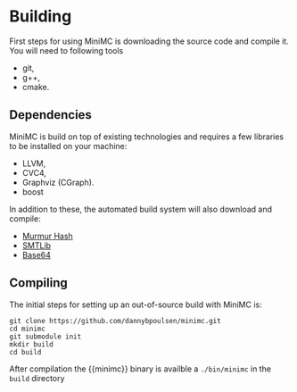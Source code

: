 # Building

First steps for using MiniMC is downloading the source code and compile it. You will need to following tools

* git,
* g++,
* cmake.

## Dependencies
MiniMC is build on top of existing technologies and requires a few libraries to be installed on your machine:

* LLVM,
* CVC4,
* Graphviz (CGraph).
* boost

In addition to these, the automated build system will also download and compile:

* [Murmur Hash](https://github.com/kloetzl/libmurmurhash)
* [SMTLib](https://gitlab.com/dannybpoulsen/smtlib.git)
* [Base64](https://github.com/ReneNyffenegger/cpp-base64.git)



## Compiling
The initial steps for setting up an out-of-source build with MiniMC is: 


	git clone https://github.com/dannybpoulsen/minimc.git
	cd minimc
	git submodule init
	mkdir build
	cd build


After compilation the {{minimc}} binary is availble a `./bin/minimc` in the `build` directory

